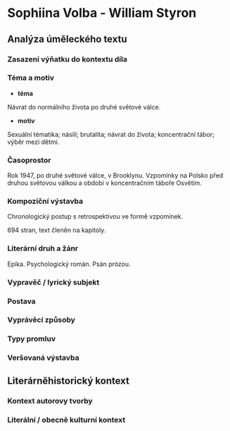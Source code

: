 # Sophiina Volba - William Styron

## Analýza úměleckého textu

### Zasazení výňatku do kontextu díla

### Téma a motiv

- **téma**

Návrat do normálního života po druhé světové válce.

- **motiv**

Sexuální tématika; násilí; brutalita; návrat do života; koncentrační tábor; výběr mezi dětmi.

### Časoprostor

Rok 1947, po druhé světové válce, v Brooklynu. Vzpomínky na Polsko před druhou světovou válkou a období v koncentračním táboře Osvětim.

### Kompoziční výstavba

Chronologický postup s retrospektivou ve formě vzpomínek.

694 stran, text členěn na kapitoly.

### Literární druh a žánr

Epika. Psychologický román. Psán prózou.

### Vypravěč / lyrický subjekt

### Postava

### Vyprávěcí způsoby

### Typy promluv

### Veršovaná výstavba

## Literárněhistorický kontext

### Kontext autorovy tvorby

### Literální / obecně kulturní kontext
